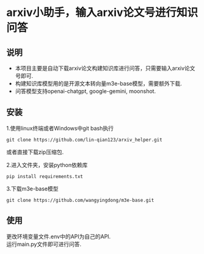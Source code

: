 # arxiv小助手，输入arxiv论文号进行知识问答

## 说明
- 本项目主要是自动下载arxiv论文构建知识库进行问答，只需要输入arxiv论文号即可.
- 构建知识库模型用的是开源文本转向量m3e-base模型，需要额外下载.
- 问答模型支持openai-chatgpt, google-gemini, moonshot.

## 安装
1.使用linux终端或者Windows中git bash执行  
```
git clone https://github.com/lin-qian123/arxiv_helper.git
```
或者直接下载zip压缩包.

2.进入文件夹，安装python依赖库  
```
pip install requirements.txt
```
3.下载m3e-base模型
```
git clone https://github.com/wangyingdong/m3e-base.git
```
## 使用
更改环境变量文件.env中的API为自己的API.    
运行main.py文件即可进行问答.



